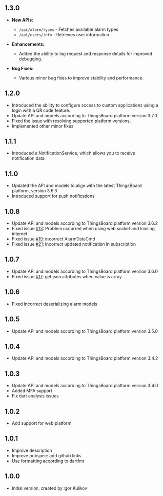 ## 1.3.0

- **New APIs:**
    - `/api/alarm/types` - Fetches available alarm types.
    - `/api/users/info` - Retrieves user information.

- **Enhancements:**
    - Added the ability to log request and response details for improved debugging.

- **Bug Fixes:**
    - Various minor bug fixes to improve stability and performance.

## 1.2.0

- Introduced the ability to configure access to custom applications using a login with a QR code feature. 
- Update API and models according to ThingsBoard platform version 3.7.0
- Fixed the issue with resolving supported platform versions. 
- Implemented other minor fixes.

## 1.1.1

- Introduced a NotificationService, which allows you to receive notification data.

## 1.1.0

- Updated the API and models to align with the latest ThingsBoard platform, version 3.6.3
- Introduced support for push notifications

## 1.0.8

- Update API and models according to ThingsBoard platform version 3.6.2
- Fixed issue [#13](https://github.com/thingsboard/dart_thingsboard_client/issues/13): Problem occurred when using web socket and loosing internet
- Fixed issue [#19](https://github.com/thingsboard/dart_thingsboard_client/issues/19): incorrect AlarmDataCmd
- Fixed issue [#21](https://github.com/thingsboard/dart_thingsboard_client/issues/21): incorrect updated notification in subscription

## 1.0.7

- Update API and models according to ThingsBoard platform version 3.6.0
- Fixed issue [#17](https://github.com/thingsboard/dart_thingsboard_client/issues/17): get json attributes when value is array

## 1.0.6

- Fixed incorrect deserializing alarm models

## 1.0.5

- Update API and models according to ThingsBoard platform version 3.5.0

## 1.0.4

- Update API and models according to ThingsBoard platform version 3.4.2

## 1.0.3

- Update API and models according to ThingsBoard platform version 3.4.0
- Added MFA support
- Fix dart analysis issues 

## 1.0.2

- Add support for web platform

## 1.0.1

- Improve description
- Improve pubspec: add github links
- Use formatting according to dartfmt

## 1.0.0

- Initial version, created by Igor Kulikov
